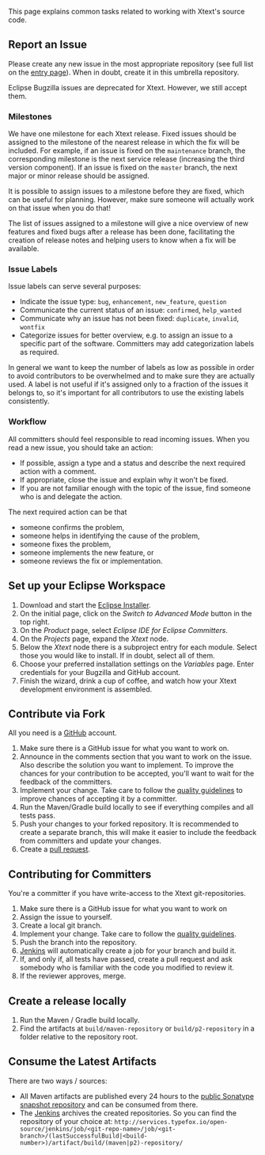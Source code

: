 This page explains common tasks related to working with Xtext's source code.

## Report an Issue

Please create any new issue in the most appropriate repository (see full list on the [entry page](README.md)). When in doubt, create it in this umbrella repository.

Eclipse Bugzilla issues are deprecated for Xtext. However, we still accept them.

### Milestones

We have one milestone for each Xtext release. Fixed issues should be assigned to the milestone of the nearest release in which the fix will be included. For example, if an issue is fixed on the `maintenance` branch, the corresponding milestone is the next service release (increasing the third version component). If an issue is fixed on the `master` branch, the next major or minor release should be assigned.

It is possible to assign issues to a milestone before they are fixed, which can be useful for planning. However, make sure someone will actually work on that issue when you do that!

The list of issues assigned to a milestone will give a nice overview of new features and fixed bugs after a release has been done, facilitating the creation of release notes and helping users to know when a fix will be available.

### Issue Labels

Issue labels can serve several purposes:

* Indicate the issue type: `bug`, `enhancement`, `new_feature`, `question`
* Communicate the current status of an issue: `confirmed`, `help_wanted`
* Communicate why an issue has not been fixed: `duplicate`, `invalid`, `wontfix`
* Categorize issues for better overview, e.g. to assign an issue to a specific part of the software. Committers may add categorization labels as required.

In general we want to keep the number of labels as low as possible in order to avoid contributors to be overwhelmed and to make sure they are actually used. A label is not useful if it's assigned only to a fraction of the issues it belongs to, so it's important for all contributors to use the existing labels consistently.

### Workflow

All committers should feel responsible to read incoming issues. When you read a new issue, you should take an action:

* If possible, assign a type and a status and describe the next required action with a comment.
* If appropriate, close the issue and explain why it won't be fixed.
* If you are not familiar enough with the topic of the issue, find someone who is and delegate the action.

The next required action can be that

* someone confirms the problem,
* someone helps in identifying the cause of the problem,
* someone fixes the problem,
* someone implements the new feature, or
* someone reviews the fix or implementation.

## Set up your Eclipse Workspace
1. Download and start the [Eclipse Installer](https://wiki.eclipse.org/Eclipse_Oomph_Installer).
2. On the initial page, click on the *Switch to Advanced Mode* button in the top right.
3. On the *Product* page, select *Eclipse IDE for Eclipse Committers*.
4. On the *Projects* page, expand the *Xtext* node.
5. Below the *Xtext* node there is a subproject entry for each module. Select those you would like to install. If in doubt, select all of them.
6. Choose your preferred installation settings on the *Variables* page. Enter credentials for your Bugzilla and GitHub account.
7. Finish the wizard, drink a cup of coffee, and watch how your Xtext development environment is assembled.

## Contribute via Fork
All you need is a [GitHub](https://github.com/) account.

 1. Make sure there is a GitHub issue for what you want to work on.
 2. Announce in the comments section that you want to work on the issue. Also describe the solution you want to implement. To improve the chances for your contribution to be accepted, you'll want to wait for the feedback of the committers.
 3. Implement your change. Take care to follow the [quality guidelines](QUALITY_GUIDELINES.md) to improve chances of accepting it by a committer.
 4. Run the Maven/Gradle build locally to see if everything compiles and all tests pass.
 5. Push your changes to your forked repository. It is recommended to create a separate branch, this will make it easier to include the feedback from committers and update your changes.
 6. Create a [pull request](https://help.github.com/articles/using-pull-requests/).

## Contributing for Committers
You're a committer if you have write-access to the Xtext git-repositories.

 1. Make sure there is a GitHub issue for what you want to work on
 2. Assign the issue to yourself.
 3. Create a local git branch.
 4. Implement your change. Take care to follow the [quality guidelines](QUALITY_GUIDELINES.md).
 5. Push the branch into the repository.
 6. [Jenkins](http://services.typefox.io/open-source/jenkins/) will automatically create a job for your branch and build it.
 7. If, and only if, all tests have passed, create a pull request and ask somebody who is familiar with the code you modified to review it.
 8. If the reviewer approves, merge.

## Create a release locally
 1. Run the Maven / Gradle build locally.
 2. Find the artifacts at `build/maven-repository` or `build/p2-repository` in a folder relative to the repository root.

## Consume the Latest Artifacts
There are two ways / sources: 

 * All Maven artifacts are published every 24 hours to the [public Sonatype snapshot repository](https://oss.sonatype.org/content/repositories/snapshots/org/eclipse/xtext/) and can be consumed from there.
 * The [Jenkins](http://services.typefox.io/open-source/jenkins/) archives the created repositories. So you can find the repository of your choice at: `http://services.typefox.io/open-source/jenkins/job/<git-repo-name>/job/<git-branch>/(lastSuccessfulBuild|<build-number>)/artifact/build/(maven|p2)-repository/`
